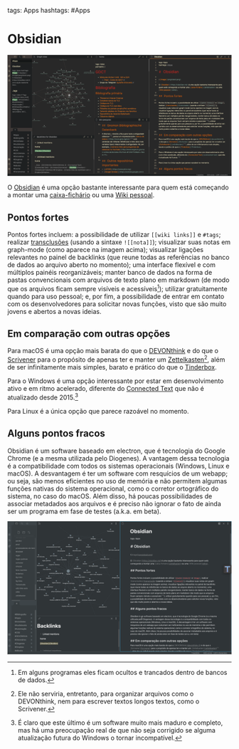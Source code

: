 tags: Apps
hashtags: #Apps 

# Obsidian

![image](./img/apps/__obsid2.png)

O [Obsidian](https://obsidian.md) é uma opção bastante interessante para quem está começando a montar uma [caixa-fichário](zettelkasten) ou uma [Wiki pessoal](wikis). 

## Pontos fortes

Pontos fortes incluem: a possibilidade de utilizar `[[wiki links]]` e `#tags`; realizar [transclusões](transclusão) (usando a sintaxe `![[nota]]`); visualizar suas notas em graph-mode (como aparece na imagem acima); visualizar ligações relevantes no painel de backlinks (que reune todas as referências no banco de dados ao arquivo aberto no momento); uma interface flexível e com múltiplos painéis reorganizáveis; manter banco de dados na forma de pastas convencionais com arquivos de texto plano em markdown (de modo que os arquivos ficam sempre visíveis e acessíveis[^3]); utilizar gratuitamente quando para uso pessoal; e, por fim, a possibilidade de entrar em contato com os desenvolvedores para solicitar novas funções, visto que são muito jovens e abertos a novas ideias.
 
## Em comparação com outras opções
Para macOS é uma opção mais barata do que o [DEVONthink](devonthink-3) e do que o [Scrivener](Scrivener) para o propósito de apenas ter e manter um [Zettelkasten](zettelkasten)[^1], além de ser infinitamente mais simples, barato e prático do que o [Tinderbox](Tinderbox).

Para o Windows é uma opção interessante por estar em desenvolvimento ativo e em ritmo acelerado, diferente do [Connected Text](connected-text) que não é atualizado desde 2015.[^2]

Para Linux é a única opção que parece razoável no momento.




## Alguns pontos fracos

Obsidian é um software baseado em electron, que é tecnologia do Google Chrome (e a mesma utilizada pelo Diogenes). A vantagem dessa tecnologia é a compatibilidade com todos os sistemas operacionais (Windows, Linux e macOS). A desvantagem é ter um software com resquícios de um webapp; ou seja, são menos eficientes no uso de memória e não permitem algumas funções nativas do sistema operacional, como o corretor ortográfico do sistema, no caso do macOS. Além disso, há poucas possibilidades de associar metadados aos arquivos e é preciso não ignorar o fato de ainda ser um programa em fase de testes (a.k.a. em beta).


![image](./img/apps/__obsid.png)

[^1]: Ele não serviria, entretanto, para organizar arquivos como o DEVONthink, nem para escrever textos longos textos, como o Scrivener.
[^2]: É claro que este último é um software muito mais maduro e completo, mas há uma preocupação real de que não seja corrigido se alguma atualização futura do Windows o tornar incompatível.
[^3]: Em alguns programas eles ficam ocultos e trancados dentro de bancos de dados.
[^4]: Eles são muito jovens e abertos a novas ideias.